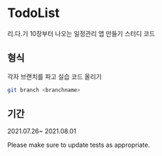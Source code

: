 # TodoList

리.다.기 10장부터 나오는 일정관리 앱 만들기 스터디 코드

## 형식

각자 브랜치를 파고 실습 코드 올리기

```bash
git branch <branchname>
```

## 기간 
2021.07.26~ 2021.08.01

Please make sure to update tests as appropriate.

